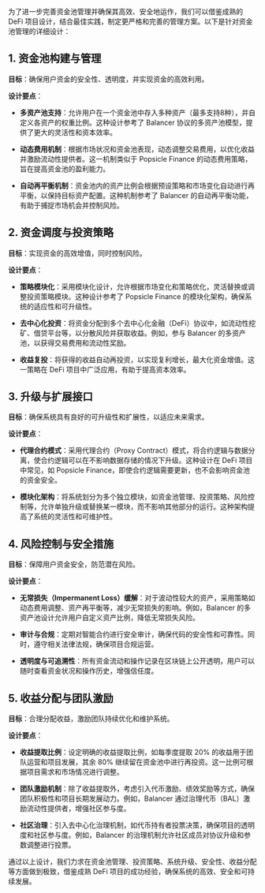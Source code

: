 为了进一步完善资金池管理并确保其高效、安全地运作，我们可以借鉴成熟的 DeFi 项目设计，结合最佳实践，制定更严格和完善的管理方案。以下是针对资金池管理的详细设计：

## 1. 资金池构建与管理

**目标**：确保用户资金的安全性、透明度，并实现资金的高效利用。

**设计要点**：

- **多资产池支持**：允许用户在一个资金池中存入多种资产（最多支持8种），并自定义各资产的权重比例。这种设计参考了 Balancer 协议的多资产池模型，提供了更大的灵活性和资本效率。

- **动态费用机制**：根据市场状况和资金池表现，动态调整交易费用，以优化收益并激励流动性提供者。这一机制类似于 Popsicle Finance 的动态费用策略，旨在提高资金池的盈利能力。

- **自动再平衡机制**：资金池内的资产比例会根据预设策略和市场变化自动进行再平衡，以保持目标资产配置。这种机制参考了 Balancer 的自动再平衡功能，有助于捕捉市场机会并控制风险。

## 2. 资金调度与投资策略

**目标**：实现资金的高效增值，同时控制风险。

**设计要点**：

- **策略模块化**：采用模块化设计，允许根据市场变化和策略优化，灵活替换或调整投资策略模块。这种设计参考了 Popsicle Finance 的模块化架构，确保系统的适应性和可升级性。

- **去中心化投资**：将资金分配到多个去中心化金融（DeFi）协议中，如流动性挖矿、借贷平台等，以分散风险并获取收益。例如，参与 Balancer 的多资产池，以获得交易费用和流动性奖励。

- **收益复投**：将获得的收益自动再投资，以实现复利增长，最大化资金增值。这一策略在 DeFi 项目中广泛应用，有助于提高资本效率。

## 3. 升级与扩展接口

**目标**：确保系统具有良好的可升级性和扩展性，以适应未来需求。

**设计要点**：

- **代理合约模式**：采用代理合约（Proxy Contract）模式，将合约逻辑与数据分离，使合约逻辑可以在不影响数据存储的情况下升级。这种设计在 DeFi 项目中常见，如 Popsicle Finance，即使合约逻辑需要更新，也不会影响资金池的资金安全。

- **模块化架构**：将系统划分为多个独立模块，如资金池管理、投资策略、风险控制等，允许单独升级或替换某一模块，而不影响其他部分的运行。这种架构提高了系统的灵活性和可维护性。

## 4. 风险控制与安全措施

**目标**：保障用户资金安全，防范潜在风险。

**设计要点**：

- **无常损失（Impermanent Loss）缓解**：对于波动性较大的资产，采用策略如动态费用调整、资产再平衡等，减少无常损失的影响。例如，Balancer 的多资产池设计允许用户自定义资产比例，降低无常损失风险。

- **审计与合规**：定期对智能合约进行安全审计，确保代码的安全性和可靠性。同时，遵守相关法律法规，确保项目合规运营。

- **透明度与可追溯性**：所有资金流动和操作记录在区块链上公开透明，用户可以随时查看资金状况和操作历史，增强信任度。

## 5. 收益分配与团队激励

**目标**：合理分配收益，激励团队持续优化和维护系统。

**设计要点**：

- **收益提取比例**：设定明确的收益提取比例，如每季度提取 20% 的收益用于团队运营和项目发展，其余 80% 继续留在资金池中进行再投资。这一比例可根据项目需求和市场情况进行调整。

- **团队激励机制**：除了收益提取外，考虑引入代币激励、绩效奖励等方式，确保团队积极性和项目长期发展动力。例如，Balancer 通过治理代币（BAL）激励流动性提供者，增强社区参与度。

- **社区治理**：引入去中心化治理机制，如代币持有者投票决策，确保项目的透明度和社区参与度。例如，Balancer 的治理机制允许社区成员对协议升级和参数调整进行投票。

通过以上设计，我们力求在资金池管理、投资策略、系统升级、安全性、收益分配等方面做到极致，借鉴成熟 DeFi 项目的成功经验，确保系统的高效、安全和可持续发展。 